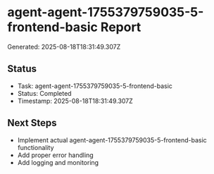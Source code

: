 # agent-agent-1755379759035-5-frontend-basic Report

Generated: 2025-08-18T18:31:49.307Z

## Status
- Task: agent-agent-1755379759035-5-frontend-basic
- Status: Completed
- Timestamp: 2025-08-18T18:31:49.307Z

## Next Steps
- Implement actual agent-agent-1755379759035-5-frontend-basic functionality
- Add proper error handling
- Add logging and monitoring
